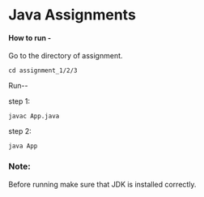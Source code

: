 # Java Assignments

#### How to run -

Go to the directory of assignment.

``cd assignment_1/2/3``

Run--

step 1:

``javac App.java``

step 2:

``java App``



### Note:

Before running make sure that JDK is installed correctly.